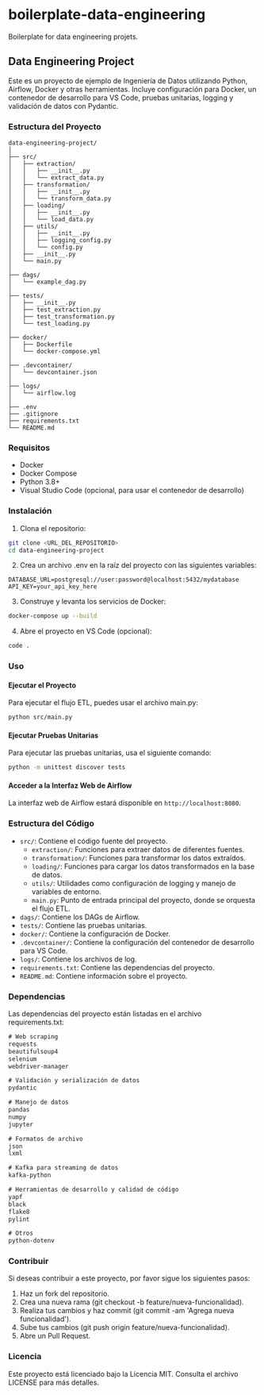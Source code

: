 # boilerplate-data-engineering
Boilerplate for data engineering projets.

## Data Engineering Project

Este es un proyecto de ejemplo de Ingeniería de Datos utilizando Python, Airflow, Docker y otras herramientas. Incluye configuración para Docker, un contenedor de desarrollo para VS Code, pruebas unitarias, logging y validación de datos con Pydantic.

### Estructura del Proyecto

```
data-engineering-project/
│
├── src/
│   ├── extraction/
│   │   ├── __init__.py
│   │   └── extract_data.py
│   ├── transformation/
│   │   ├── __init__.py
│   │   └── transform_data.py
│   ├── loading/
│   │   ├── __init__.py
│   │   └── load_data.py
│   ├── utils/
│   │   ├── __init__.py
│   │   ├── logging_config.py
│   │   └── config.py
│   ├── __init__.py
│   └── main.py
│
├── dags/
│   └── example_dag.py
│
├── tests/
│   ├── __init__.py
│   ├── test_extraction.py
│   ├── test_transformation.py
│   └── test_loading.py
│
├── docker/
│   ├── Dockerfile
│   └── docker-compose.yml
│
├── .devcontainer/
│   └── devcontainer.json
│
├── logs/
│   └── airflow.log
│
├── .env
├── .gitignore
├── requirements.txt
└── README.md
```

### Requisitos

- Docker
- Docker Compose
- Python 3.8+
- Visual Studio Code (opcional, para usar el contenedor de desarrollo)

### Instalación

1. Clona el repositorio:

```bash
git clone <URL_DEL_REPOSITORIO>
cd data-engineering-project
```

2. Crea un archivo .env en la raíz del proyecto con las siguientes variables:

```env
DATABASE_URL=postgresql://user:password@localhost:5432/mydatabase
API_KEY=your_api_key_here
```

3. Construye y levanta los servicios de Docker:

``` bash
docker-compose up --build
```

4. Abre el proyecto en VS Code (opcional):

```bash
code .
```

### Uso
#### Ejecutar el Proyecto
Para ejecutar el flujo ETL, puedes usar el archivo main.py:

```bash
python src/main.py
```

#### Ejecutar Pruebas Unitarias
Para ejecutar las pruebas unitarias, usa el siguiente comando:

```bash
python -m unittest discover tests
```

#### Acceder a la Interfaz Web de Airflow
La interfaz web de Airflow estará disponible en `http://localhost:8080`.

### Estructura del Código
* `src/`: Contiene el código fuente del proyecto.
    - `extraction/`: Funciones para extraer datos de diferentes fuentes.
    - `transformation/`: Funciones para transformar los datos extraídos.
    - `loading/`: Funciones para cargar los datos transformados en la base de datos.
    - `utils/`: Utilidades como configuración de logging y manejo de variables de entorno.
    - `main.py`: Punto de entrada principal del proyecto, donde se orquesta el flujo ETL.
* `dags/`: Contiene los DAGs de Airflow.
* `tests/`: Contiene las pruebas unitarias.
* `docker/`: Contiene la configuración de Docker.
* `.devcontainer/`: Contiene la configuración del contenedor de desarrollo para VS Code.
* `logs/`: Contiene los archivos de log.
* `requirements.txt`: Contiene las dependencias del proyecto.
* `README.md`: Contiene información sobre el proyecto.

### Dependencias
Las dependencias del proyecto están listadas en el archivo requirements.txt:

```txt
# Web scraping
requests
beautifulsoup4
selenium
webdriver-manager

# Validación y serialización de datos
pydantic

# Manejo de datos
pandas
numpy
jupyter

# Formatos de archivo
json
lxml

# Kafka para streaming de datos
kafka-python

# Herramientas de desarrollo y calidad de código
yapf
black
flake8
pylint

# Otros
python-dotenv
```

### Contribuir
Si deseas contribuir a este proyecto, por favor sigue los siguientes pasos:

1. Haz un fork del repositorio.
2. Crea una nueva rama (git checkout -b feature/nueva-funcionalidad).
3. Realiza tus cambios y haz commit (git commit -am 'Agrega nueva funcionalidad').
4. Sube tus cambios (git push origin feature/nueva-funcionalidad).
5. Abre un Pull Request.

### Licencia
Este proyecto está licenciado bajo la Licencia MIT. Consulta el archivo LICENSE para más detalles.
